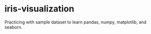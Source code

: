 # iris-visualization
Practicing with sample dataset to learn pandas, numpy, matplotlib, and seaborn.
